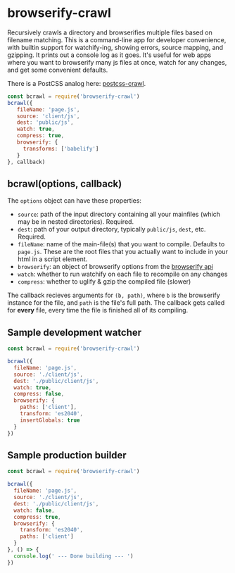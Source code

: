 # browserify-crawl

Recursively crawls a directory and browserifies multiple files based on filename matching. This is a command-line app for developer convenience, with builtin support for watchify-ing, showing errors, source mapping, and gzipping. It prints out a console log as it goes. It's useful for web apps where you want to browserify many js files at once, watch for any changes, and get some convenient defaults.

There is a PostCSS analog here: [postcss-crawl](https://github.com/jayrbolton/postcss-crawl).

```js
const bcrawl = require('browserify-crawl')
bcrawl({
   fileName: 'page.js',
   source: 'client/js',
   dest: 'public/js',
   watch: true,
   compress: true,
   browserify: {
     transforms: ['babelify']
   }
}, callback)
```

## bcrawl(options, callback)

The `options` object can have these properties:

* `source`: path of the input directory containing all your mainfiles (which may be in nested directories). Required.
* `dest`: path of your output directory, typically `public/js`, `dest`, etc. Required.
* `fileName`: name of the main-file(s) that you want to compile. Defaults to `page.js`. These are the root files that you actually want to include in your html in a script element.
* `browserify`: an object of browserify options from the [browserify api](https://github.com/substack/node-browserify)
* `watch`: whether to run watchify on each file to recompile on any changes
* `compress`: whether to uglify & gzip the compiled file (slower)

The callback recieves arguments for `(b, path)`, where `b` is the browserify instance for the file, and `path` is the file's full path. The callback gets called for **every** file, every time the file is finished all of its compiling.

## Sample development watcher

```js
const bcrawl = require('browserify-crawl')

bcrawl({
  fileName: 'page.js',
  source: './client/js',
  dest: './public/client/js',
  watch: true,
  compress: false,
  browserify: {
    paths: ['client'],
    transform: 'es2040',
    insertGlobals: true
  }
})
```

## Sample production builder

```js
const bcrawl = require('browserify-crawl')

bcrawl({
  fileName: 'page.js',
  source: './client/js',
  dest: './public/client/js',
  watch: false,
  compress: true,
  browserify: {
    transform: 'es2040',
    paths: ['client']
  }
}, () => {
  console.log(' --- Done building --- ')
})
```
